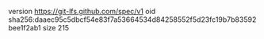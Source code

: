 version https://git-lfs.github.com/spec/v1
oid sha256:daaec95c5dbcf54e83f7a53664534d84258552f5d23fc19b7b83592bee1f2ab1
size 215
